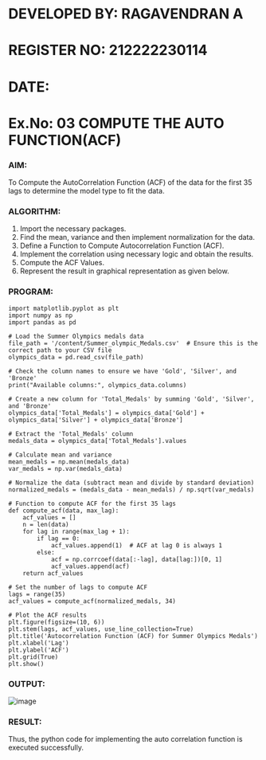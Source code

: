 # DEVELOPED BY: RAGAVENDRAN A
# REGISTER NO: 212222230114
# DATE:
# Ex.No: 03   COMPUTE THE AUTO FUNCTION(ACF)
 

### AIM:
To Compute the AutoCorrelation Function (ACF) of the data for the first 35 lags to determine the model
type to fit the data.
### ALGORITHM:
1. Import the necessary packages.
2. Find the mean, variance and then implement normalization for the data.
3. Define a Function to Compute Autocorrelation Function (ACF).
4. Implement the correlation using necessary logic and obtain the results.
5. Compute the ACF Values.
6. Represent the result in graphical representation as given below.
### PROGRAM:
```
import matplotlib.pyplot as plt
import numpy as np
import pandas as pd

# Load the Summer Olympics medals data
file_path = '/content/Summer_olympic_Medals.csv'  # Ensure this is the correct path to your CSV file
olympics_data = pd.read_csv(file_path)

# Check the column names to ensure we have 'Gold', 'Silver', and 'Bronze'
print("Available columns:", olympics_data.columns)

# Create a new column for 'Total_Medals' by summing 'Gold', 'Silver', and 'Bronze'
olympics_data['Total_Medals'] = olympics_data['Gold'] + olympics_data['Silver'] + olympics_data['Bronze']

# Extract the 'Total_Medals' column
medals_data = olympics_data['Total_Medals'].values

# Calculate mean and variance
mean_medals = np.mean(medals_data)
var_medals = np.var(medals_data)

# Normalize the data (subtract mean and divide by standard deviation)
normalized_medals = (medals_data - mean_medals) / np.sqrt(var_medals)

# Function to compute ACF for the first 35 lags
def compute_acf(data, max_lag):
    acf_values = []
    n = len(data)
    for lag in range(max_lag + 1):
        if lag == 0:
            acf_values.append(1)  # ACF at lag 0 is always 1
        else:
            acf = np.corrcoef(data[:-lag], data[lag:])[0, 1]
            acf_values.append(acf)
    return acf_values

# Set the number of lags to compute ACF
lags = range(35)
acf_values = compute_acf(normalized_medals, 34)

# Plot the ACF results
plt.figure(figsize=(10, 6))
plt.stem(lags, acf_values, use_line_collection=True)
plt.title('Autocorrelation Function (ACF) for Summer Olympics Medals')
plt.xlabel('Lag')
plt.ylabel('ACF')
plt.grid(True)
plt.show()
```
### OUTPUT:
![image](https://github.com/user-attachments/assets/4f6a1336-5308-4d40-9db0-6e9079acb011)


### RESULT:
Thus, the python code for implementing the auto correlation function is executed successfully.
